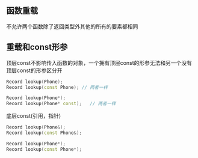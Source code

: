 ## 函数重载

不允许两个函数除了返回类型外其他的所有的要素都相同

## 重载和const形参

顶层const不影响传入函数的对象，一个拥有顶层const的形参无法和另一个没有顶层const的形参区分开

```cpp
Record lookup(Phone);
Record lookup(const Phone); // 两者一样

Record lookup(Phone*);
Record lookup(Phone* const);   // 两者一样
```

底层const(引用，指针)
```cpp
Record lookup(Phone&);
Record lookup(const Phone&);

Record lookup(Phone*);
Record lookup(const Phone*);
```